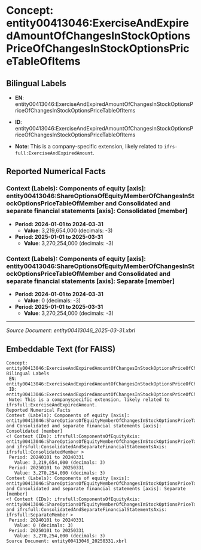 # Concept: entity00413046:ExerciseAndExpiredAmountOfChangesInStockOptionsPriceOfChangesInStockOptionsPriceTableOfItems

## Bilingual Labels
- **EN**: entity00413046:ExerciseAndExpiredAmountOfChangesInStockOptionsPriceOfChangesInStockOptionsPriceTableOfItems

- **ID**: entity00413046:ExerciseAndExpiredAmountOfChangesInStockOptionsPriceOfChangesInStockOptionsPriceTableOfItems
- **Note**: This is a company-specific extension, likely related to `ifrs-full:ExerciseAndExpiredAmount`.

## Reported Numerical Facts

### **Context (Labels): Components of equity [axis]: entity00413046:ShareOptionsOfEquityMemberOfChangesInStockOptionsPriceTableOfMember and Consolidated and separate financial statements [axis]: Consolidated [member]**
<!-- Context (IDs): ifrs-full:ComponentsOfEquityAxis: entity00413046:ShareOptionsOfEquityMemberOfChangesInStockOptionsPriceTableOfMember and ifrs-full:ConsolidatedAndSeparateFinancialStatementsAxis: ifrs-full:ConsolidatedMember -->
- **Period: 2024-01-01 to 2024-03-31**
  - **Value**: 3,219,654,000 (decimals: -3)
- **Period: 2025-01-01 to 2025-03-31**
  - **Value**: 3,270,254,000 (decimals: -3)

### **Context (Labels): Components of equity [axis]: entity00413046:ShareOptionsOfEquityMemberOfChangesInStockOptionsPriceTableOfMember and Consolidated and separate financial statements [axis]: Separate [member]**
<!-- Context (IDs): ifrs-full:ComponentsOfEquityAxis: entity00413046:ShareOptionsOfEquityMemberOfChangesInStockOptionsPriceTableOfMember and ifrs-full:ConsolidatedAndSeparateFinancialStatementsAxis: ifrs-full:SeparateMember -->
- **Period: 2024-01-01 to 2024-03-31**
  - **Value**: 0 (decimals: -3)
- **Period: 2025-01-01 to 2025-03-31**
  - **Value**: 3,270,254,000 (decimals: -3)

---
*Source Document: entity00413046_2025-03-31.xbrl*
## Embeddable Text (for FAISS)
```text
Concept: entity00413046:ExerciseAndExpiredAmountOfChangesInStockOptionsPriceOfChangesInStockOptionsPriceTableOfItems
Bilingual Labels
 EN: entity00413046:ExerciseAndExpiredAmountOfChangesInStockOptionsPriceOfChangesInStockOptionsPriceTableOfItems
 ID: entity00413046:ExerciseAndExpiredAmountOfChangesInStockOptionsPriceOfChangesInStockOptionsPriceTableOfItems
 Note: This is a companyspecific extension, likely related to ifrsfull:ExerciseAndExpiredAmount.
Reported Numerical Facts
Context (Labels): Components of equity [axis]: entity00413046:ShareOptionsOfEquityMemberOfChangesInStockOptionsPriceTableOfMember and Consolidated and separate financial statements [axis]: Consolidated [member]
<! Context (IDs): ifrsfull:ComponentsOfEquityAxis: entity00413046:ShareOptionsOfEquityMemberOfChangesInStockOptionsPriceTableOfMember and ifrsfull:ConsolidatedAndSeparateFinancialStatementsAxis: ifrsfull:ConsolidatedMember >
 Period: 20240101 to 20240331
   Value: 3,219,654,000 (decimals: 3)
 Period: 20250101 to 20250331
   Value: 3,270,254,000 (decimals: 3)
Context (Labels): Components of equity [axis]: entity00413046:ShareOptionsOfEquityMemberOfChangesInStockOptionsPriceTableOfMember and Consolidated and separate financial statements [axis]: Separate [member]
<! Context (IDs): ifrsfull:ComponentsOfEquityAxis: entity00413046:ShareOptionsOfEquityMemberOfChangesInStockOptionsPriceTableOfMember and ifrsfull:ConsolidatedAndSeparateFinancialStatementsAxis: ifrsfull:SeparateMember >
 Period: 20240101 to 20240331
   Value: 0 (decimals: 3)
 Period: 20250101 to 20250331
   Value: 3,270,254,000 (decimals: 3)
Source Document: entity00413046_20250331.xbrl
```
